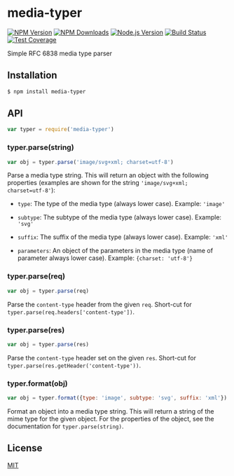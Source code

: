 # media-typer

[![NPM Version][npm-image]][npm-url]
[![NPM Downloads][downloads-image]][downloads-url]
[![Node.js Version][node-version-image]][node-version-url]
[![Build Status][travis-image]][travis-url]
[![Test Coverage][coveralls-image]][coveralls-url]

Simple RFC 6838 media type parser










<extoc></extoc>

## Installation

```sh
$ npm install media-typer
```

## API

```js
var typer = require('media-typer')
```

### typer.parse(string)

```js
var obj = typer.parse('image/svg+xml; charset=utf-8')
```

Parse a media type string. This will return an object with the following
properties (examples are shown for the string `'image/svg+xml; charset=utf-8'`):

 - `type`: The type of the media type (always lower case). Example: `'image'`

 - `subtype`: The subtype of the media type (always lower case). Example: `'svg'`

 - `suffix`: The suffix of the media type (always lower case). Example: `'xml'`

 - `parameters`: An object of the parameters in the media type (name of parameter always lower case). Example: `{charset: 'utf-8'}`

### typer.parse(req)

```js
var obj = typer.parse(req)
```

Parse the `content-type` header from the given `req`. Short-cut for
`typer.parse(req.headers['content-type'])`.

### typer.parse(res)

```js
var obj = typer.parse(res)
```

Parse the `content-type` header set on the given `res`. Short-cut for
`typer.parse(res.getHeader('content-type'))`.

### typer.format(obj)

```js
var obj = typer.format({type: 'image', subtype: 'svg', suffix: 'xml'})
```

Format an object into a media type string. This will return a string of the
mime type for the given object. For the properties of the object, see the
documentation for `typer.parse(string)`.

## License

[MIT](LICENSE)

[npm-image]: https://img.shields.io/npm/v/media-typer.svg?style=flat
[npm-url]: https://npmjs.org/package/media-typer
[node-version-image]: https://img.shields.io/badge/node.js-%3E%3D_0.6-brightgreen.svg?style=flat
[node-version-url]: http://nodejs.org/download/
[travis-image]: https://img.shields.io/travis/jshttp/media-typer.svg?style=flat
[travis-url]: https://travis-ci.org/jshttp/media-typer
[coveralls-image]: https://img.shields.io/coveralls/jshttp/media-typer.svg?style=flat
[coveralls-url]: https://coveralls.io/r/jshttp/media-typer
[downloads-image]: https://img.shields.io/npm/dm/media-typer.svg?style=flat
[downloads-url]: https://npmjs.org/package/media-typer
